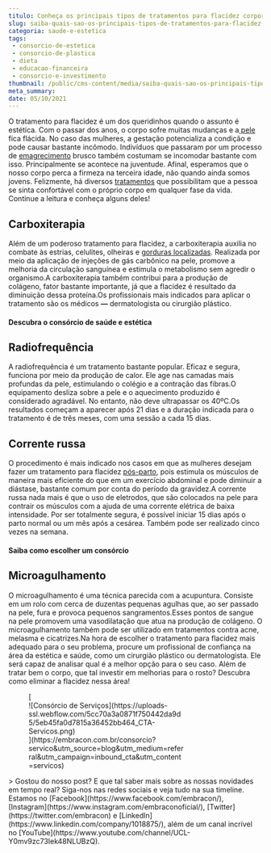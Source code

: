 ```yaml
---
titulo: Conheça os principais tipos de tratamentos para flacidez corporal
slug: saiba-quais-sao-os-principais-tipos-de-tratamentos-para-flacidez-corporal
categoria: saude-e-estetica
tags:
 - consorcio-de-estetica
 - consorcio-de-plastica
 - dieta
 - educacao-financeira
 - consorcio-e-investimento
thumbnail: /public/cms-content/media/saiba-quais-sao-os-principais-tipos-de-tratamentos-para-flacidez-corporal.jpg
meta_summary: 
date: 05/10/2021
---
```

O tratamento para flacidez é um dos queridinhos quando o assunto é estética. Com o passar dos anos, o corpo sofre muitas mudanças e a[ pele](https://www.embracon.com.br/blog/manchas-na-pele-quais-sao-as-causas-e-como-evita-las) fica flácida. No caso das mulheres, a gestação potencializa a condição e pode causar bastante incômodo. Indivíduos que passaram por um processo de [emagrecimento](https://www.embracon.com.br/blog/procedimentos-esteticos-para-emagrecer-quais-sao-os-melhores) brusco também costumam se incomodar bastante com isso. Principalmente se acontece na juventude. Afinal, esperamos que o nosso corpo perca a firmeza na terceira idade, não quando ainda somos jovens. Felizmente, há diversos [tratamentos](https://www.embracon.com.br/blog/saiba-como-e-feito-o-preenchimento-labial) que possibilitam que a pessoa se sinta confortável com o próprio corpo em qualquer fase da vida. Continue a leitura e conheça alguns deles!

 Carboxiterapia
---------------

Além de um poderoso tratamento para flacidez, a carboxiterapia auxilia no combate às estrias, celulites, olheiras e [gorduras localizadas](https://www.embracon.com.br/blog/o-que-saber-antes-de-fazer-uma-abdominoplastia). Realizada por meio da aplicação de injeções de gás carbônico na pele, promove a melhoria da circulação sanguínea e estimula o metabolismo sem agredir o organismo.A carboxiterapia também contribui para a produção de colágeno, fator bastante importante, já que a flacidez é resultado da diminuição dessa proteína.Os profissionais mais indicados para aplicar o tratamento são os médicos **—** dermatologista ou cirurgião plástico.

#### **Descubra o consórcio de saúde e estética**

Radiofrequência
---------------

A radiofrequência é um tratamento bastante popular. Eficaz e segura, funciona por meio da produção de calor. Ele age nas camadas mais profundas da pele, estimulando o colégio e a contração das fibras.O equipamento desliza sobre a pele e o aquecimento produzido é considerado agradável. No entanto, não deve ultrapassar os 40ºC.Os resultados começam a aparecer após 21 dias e a duração indicada para o tratamento é de três meses, com uma sessão a cada 15 dias.

Corrente russa
--------------

O procedimento é mais indicado nos casos em que as mulheres desejam fazer um tratamento para flacidez [pós-parto](https://www.embracon.com.br/blog/como-se-preparar-para-a-chegada-do-bebe), pois estimula os músculos de maneira mais eficiente do que em um exercício abdominal e pode diminuir a diástase, bastante comum por conta do período da gravidez.A corrente russa nada mais é que o uso de eletrodos, que são colocados na pele para contrair os músculos com a ajuda de uma corrente elétrica de baixa intensidade. Por ser totalmente segura, é possível iniciar 15 dias após o parto normal ou um mês após a cesárea. Também pode ser realizado cinco vezes na semana.

#### Saiba como escolher um consórcio

Microagulhamento
----------------

O microagulhamento é uma técnica parecida com a acupuntura. Consiste em um rolo com cerca de duzentas pequenas agulhas que, ao ser passado na pele, fura e provoca pequenos sangramentos.Esses pontos de sangue na pele promovem uma vasodilatação que atua na produção de colágeno. O microagulhamento também pode ser utilizado em tratamentos contra acne, melasma e cicatrizes.Na hora de escolher o tratamento para flacidez mais adequado para o seu problema, procure um profissional de confiança na área da estética e saúde, como um cirurgião plástico ou dermatologista. Ele será capaz de analisar qual é a melhor opção para o seu caso. Além de tratar bem o corpo, que tal investir em melhorias para o rosto? Descubra como eliminar a flacidez nessa área!

<figure class="w-richtext-figure-type-image w-richtext-align-center" style="max-width:310px">[<div>![Consórcio de Serviços](https://uploads-ssl.webflow.com/5cc70a3a0871f750442da9d5/5eb45fa0d7815a36452bb464_CTA-Servicos.png)</div>](https://embracon.com.br/consorcio?servico&utm_source=blog&utm_medium=referral&utm_campaign=inbound_cta&utm_content=servicos)</figure>> Gostou do nosso post? E que tal saber mais sobre as nossas novidades em tempo real? Siga-nos nas redes sociais e veja tudo na sua timeline. Estamos no [Facebook](https://www.facebook.com/embracon/), [Instagram](https://www.instagram.com/embraconoficial/), [Twitter](https://twitter.com/embracon) e [LinkedIn](https://www.linkedin.com/company/1018875/), além de um canal incrível no [YouTube](https://www.youtube.com/channel/UCL-Y0mv9zc73Iek48NLUBzQ).

